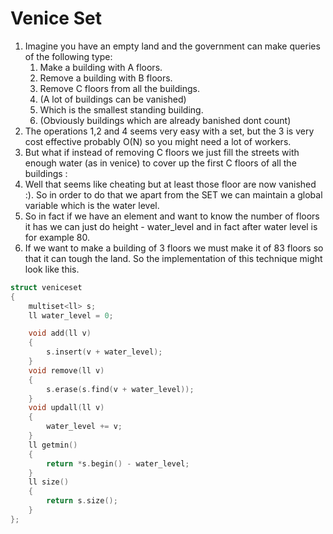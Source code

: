 # Venice Set

1. Imagine you have an empty land and the government can make queries of the following type:
   1. Make a building with A floors.
   2. Remove a building with B floors. 
   3. Remove C floors from all the buildings.  
   4. (A lot of buildings can be vanished) 
   5. Which is the smallest standing building. 
   6. (Obviously buildings which are already banished dont count)    
2. The operations 1,2 and 4 seems very easy with a set, but the 3 is very cost effective probably O(N) so you might need a lot of workers. 
3. But what if instead of removing C floors we just fill the streets with enough water (as in venice) to cover up the first C floors of all the buildings :
4. Well that seems like cheating but at least those floor are now vanished :). So in order to do that we apart from the SET we can maintain a global variable which is the water level. 
5. So in fact if we have an element and want to know the number of floors it has we can just do height - water_level and in fact after water level is for example 80. 
6. If we want to make a building of 3 floors we must make it of 83 floors so that it can tough the land. So the implementation of this technique might look like this.

```C++
struct veniceset
{
    multiset<ll> s;
    ll water_level = 0;

    void add(ll v)
    {
        s.insert(v + water_level);
    }
    void remove(ll v)
    {
        s.erase(s.find(v + water_level));
    }
    void updall(ll v)
    {
        water_level += v;
    }
    ll getmin()
    {
        return *s.begin() - water_level;
    }
    ll size()
    {
        return s.size();
    }
};
```